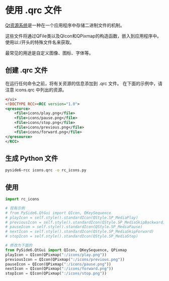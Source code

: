 # 使用 .qrc 文件

[Qt资源系统](https://doc.qt.io/qt-5/resources.html)是一种在一个应用程序中存储二进制文件的机制。

这些文件将通过QFile类以及QIcon和QPixmap的构造函数，嵌入到应用程序中。
使用以:/开头的特殊文件名来获取。

最常见的用途是自定义图像、图标、字体等。

## 创建 .qrc 文件

在运行任何命令之前，将有关资源的信息添加到 .qrc 文件。
在下面的示例中，请注意 icons.qrc 中列出的资源。

```xml
</ui>
<!DOCTYPE RCC><RCC version="1.0">
<qresource>
    <file>icons/play.png</file>
    <file>icons/pause.png</file>
    <file>icons/stop.png</file>
    <file>icons/previous.png</file>
    <file>icons/forward.png</file>
</qresource>
</RCC>
```

## 生成 Python 文件

```sh
pyside6-rcc icons.qrc -o rc_icons.py
```

## 使用

```py
import rc_icons

# 现有示例
# from PySide6.QtGui import QIcon, QKeySequence
# playIcon = self.style().standardIcon(QStyle.SP_MediaPlay)
# previousIcon = self.style().standardIcon(QStyle.SP_MediaSkipBackward)
# pauseIcon = self.style().standardIcon(QStyle.SP_MediaPause)
# nextIcon = self.style().standardIcon(QStyle.SP_MediaSkipForward)
# stopIcon = self.style().standardIcon(QStyle.SP_MediaStop)

# 修改为下面的
from PySide6.QtGui import QIcon, QKeySequence, QPixmap
playIcon = QIcon(QPixmap(":/icons/play.png"))
previousIcon = QIcon(QPixmap(":/icons/previous.png"))
pauseIcon = QIcon(QPixmap(":/icons/pause.png"))
nextIcon = QIcon(QPixmap(":/icons/forward.png"))
stopIcon = QIcon(QPixmap(":/icons/stop.png"))
```
